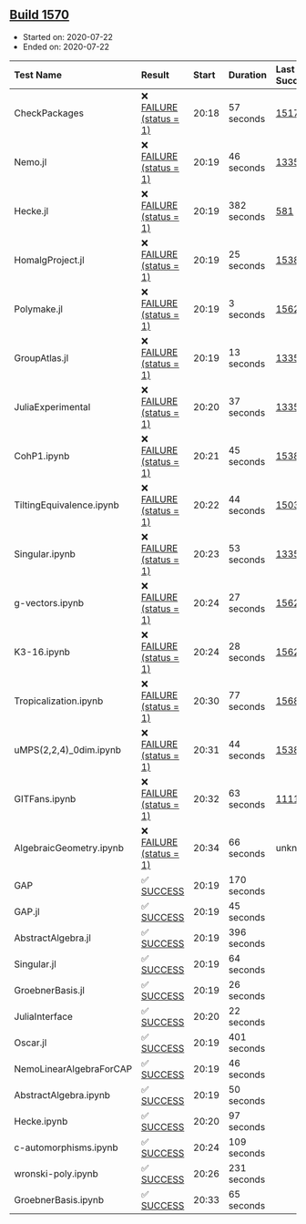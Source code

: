 ## [Build 1570](https://oscarci.mathematik.uni-kl.de/job/oscar-julia-1.4/1570/)

* Started on: 2020-07-22
* Ended on: 2020-07-22

| Test Name    | Result | Start | Duration | Last Success | First Failure |
|:-------------|:-------|:------|:---------|:-------------|:--------------|
| CheckPackages | ❌ [FAILURE (status = 1)](https://oscarci.mathematik.uni-kl.de/job/oscar-julia-1.4/1570/artifact/logs/build-1570/CheckPackages.log) | 20:18 | 57 seconds | [1517](https://oscarci.mathematik.uni-kl.de/job/oscar-julia-1.4/1517/) | [1518](https://oscarci.mathematik.uni-kl.de/job/oscar-julia-1.4/1518/) |
| Nemo.jl | ❌ [FAILURE (status = 1)](https://oscarci.mathematik.uni-kl.de/job/oscar-julia-1.4/1570/artifact/logs/build-1570/Nemo.jl.log) | 20:19 | 46 seconds | [1335](https://oscarci.mathematik.uni-kl.de/job/oscar-julia-1.4/1335/) | [1336](https://oscarci.mathematik.uni-kl.de/job/oscar-julia-1.4/1336/) |
| Hecke.jl | ❌ [FAILURE (status = 1)](https://oscarci.mathematik.uni-kl.de/job/oscar-julia-1.4/1570/artifact/logs/build-1570/Hecke.jl.log) | 20:19 | 382 seconds | [581](https://oscarci.mathematik.uni-kl.de/job/oscar-julia-1.4/581/) | [582](https://oscarci.mathematik.uni-kl.de/job/oscar-julia-1.4/582/) |
| HomalgProject.jl | ❌ [FAILURE (status = 1)](https://oscarci.mathematik.uni-kl.de/job/oscar-julia-1.4/1570/artifact/logs/build-1570/HomalgProject.jl.log) | 20:19 | 25 seconds | [1538](https://oscarci.mathematik.uni-kl.de/job/oscar-julia-1.4/1538/) | [1539](https://oscarci.mathematik.uni-kl.de/job/oscar-julia-1.4/1539/) |
| Polymake.jl | ❌ [FAILURE (status = 1)](https://oscarci.mathematik.uni-kl.de/job/oscar-julia-1.4/1570/artifact/logs/build-1570/Polymake.jl.log) | 20:19 | 3 seconds | [1562](https://oscarci.mathematik.uni-kl.de/job/oscar-julia-1.4/1562/) | [1563](https://oscarci.mathematik.uni-kl.de/job/oscar-julia-1.4/1563/) |
| GroupAtlas.jl | ❌ [FAILURE (status = 1)](https://oscarci.mathematik.uni-kl.de/job/oscar-julia-1.4/1570/artifact/logs/build-1570/GroupAtlas.jl.log) | 20:19 | 13 seconds | [1335](https://oscarci.mathematik.uni-kl.de/job/oscar-julia-1.4/1335/) | [1336](https://oscarci.mathematik.uni-kl.de/job/oscar-julia-1.4/1336/) |
| JuliaExperimental | ❌ [FAILURE (status = 1)](https://oscarci.mathematik.uni-kl.de/job/oscar-julia-1.4/1570/artifact/logs/build-1570/JuliaExperimental.log) | 20:20 | 37 seconds | [1335](https://oscarci.mathematik.uni-kl.de/job/oscar-julia-1.4/1335/) | [1336](https://oscarci.mathematik.uni-kl.de/job/oscar-julia-1.4/1336/) |
| CohP1.ipynb | ❌ [FAILURE (status = 1)](https://oscarci.mathematik.uni-kl.de/job/oscar-julia-1.4/1570/artifact/logs/build-1570/CohP1.ipynb.log) | 20:21 | 45 seconds | [1538](https://oscarci.mathematik.uni-kl.de/job/oscar-julia-1.4/1538/) | [1539](https://oscarci.mathematik.uni-kl.de/job/oscar-julia-1.4/1539/) |
| TiltingEquivalence.ipynb | ❌ [FAILURE (status = 1)](https://oscarci.mathematik.uni-kl.de/job/oscar-julia-1.4/1570/artifact/logs/build-1570/TiltingEquivalence.ipynb.log) | 20:22 | 44 seconds | [1503](https://oscarci.mathematik.uni-kl.de/job/oscar-julia-1.4/1503/) | [1504](https://oscarci.mathematik.uni-kl.de/job/oscar-julia-1.4/1504/) |
| Singular.ipynb | ❌ [FAILURE (status = 1)](https://oscarci.mathematik.uni-kl.de/job/oscar-julia-1.4/1570/artifact/logs/build-1570/Singular.ipynb.log) | 20:23 | 53 seconds | [1335](https://oscarci.mathematik.uni-kl.de/job/oscar-julia-1.4/1335/) | [1336](https://oscarci.mathematik.uni-kl.de/job/oscar-julia-1.4/1336/) |
| g-vectors.ipynb | ❌ [FAILURE (status = 1)](https://oscarci.mathematik.uni-kl.de/job/oscar-julia-1.4/1570/artifact/logs/build-1570/g-vectors.ipynb.log) | 20:24 | 27 seconds | [1562](https://oscarci.mathematik.uni-kl.de/job/oscar-julia-1.4/1562/) | [1563](https://oscarci.mathematik.uni-kl.de/job/oscar-julia-1.4/1563/) |
| K3-16.ipynb | ❌ [FAILURE (status = 1)](https://oscarci.mathematik.uni-kl.de/job/oscar-julia-1.4/1570/artifact/logs/build-1570/K3-16.ipynb.log) | 20:24 | 28 seconds | [1562](https://oscarci.mathematik.uni-kl.de/job/oscar-julia-1.4/1562/) | [1563](https://oscarci.mathematik.uni-kl.de/job/oscar-julia-1.4/1563/) |
| Tropicalization.ipynb | ❌ [FAILURE (status = 1)](https://oscarci.mathematik.uni-kl.de/job/oscar-julia-1.4/1570/artifact/logs/build-1570/Tropicalization.ipynb.log) | 20:30 | 77 seconds | [1568](https://oscarci.mathematik.uni-kl.de/job/oscar-julia-1.4/1568/) | [1569](https://oscarci.mathematik.uni-kl.de/job/oscar-julia-1.4/1569/) |
| uMPS(2,2,4)_0dim.ipynb | ❌ [FAILURE (status = 1)](https://oscarci.mathematik.uni-kl.de/job/oscar-julia-1.4/1570/artifact/logs/build-1570/uMPS-2-2-4-_0dim.ipynb.log) | 20:31 | 44 seconds | [1538](https://oscarci.mathematik.uni-kl.de/job/oscar-julia-1.4/1538/) | [1539](https://oscarci.mathematik.uni-kl.de/job/oscar-julia-1.4/1539/) |
| GITFans.ipynb | ❌ [FAILURE (status = 1)](https://oscarci.mathematik.uni-kl.de/job/oscar-julia-1.4/1570/artifact/logs/build-1570/GITFans.ipynb.log) | 20:32 | 63 seconds | [1111](https://oscarci.mathematik.uni-kl.de/job/oscar-julia-1.4/1111/) | [1112](https://oscarci.mathematik.uni-kl.de/job/oscar-julia-1.4/1112/) |
| AlgebraicGeometry.ipynb | ❌ [FAILURE (status = 1)](https://oscarci.mathematik.uni-kl.de/job/oscar-julia-1.4/1570/artifact/logs/build-1570/AlgebraicGeometry.ipynb.log) | 20:34 | 66 seconds | unknown | unknown |
| GAP | ✅ [SUCCESS](https://oscarci.mathematik.uni-kl.de/job/oscar-julia-1.4/1570/artifact/logs/build-1570/GAP.log) | 20:19 | 170 seconds |  |  |
| GAP.jl | ✅ [SUCCESS](https://oscarci.mathematik.uni-kl.de/job/oscar-julia-1.4/1570/artifact/logs/build-1570/GAP.jl.log) | 20:19 | 45 seconds |  |  |
| AbstractAlgebra.jl | ✅ [SUCCESS](https://oscarci.mathematik.uni-kl.de/job/oscar-julia-1.4/1570/artifact/logs/build-1570/AbstractAlgebra.jl.log) | 20:19 | 396 seconds |  |  |
| Singular.jl | ✅ [SUCCESS](https://oscarci.mathematik.uni-kl.de/job/oscar-julia-1.4/1570/artifact/logs/build-1570/Singular.jl.log) | 20:19 | 64 seconds |  |  |
| GroebnerBasis.jl | ✅ [SUCCESS](https://oscarci.mathematik.uni-kl.de/job/oscar-julia-1.4/1570/artifact/logs/build-1570/GroebnerBasis.jl.log) | 20:19 | 26 seconds |  |  |
| JuliaInterface | ✅ [SUCCESS](https://oscarci.mathematik.uni-kl.de/job/oscar-julia-1.4/1570/artifact/logs/build-1570/JuliaInterface.log) | 20:20 | 22 seconds |  |  |
| Oscar.jl | ✅ [SUCCESS](https://oscarci.mathematik.uni-kl.de/job/oscar-julia-1.4/1570/artifact/logs/build-1570/Oscar.jl.log) | 20:19 | 401 seconds |  |  |
| NemoLinearAlgebraForCAP | ✅ [SUCCESS](https://oscarci.mathematik.uni-kl.de/job/oscar-julia-1.4/1570/artifact/logs/build-1570/NemoLinearAlgebraForCAP.log) | 20:19 | 46 seconds |  |  |
| AbstractAlgebra.ipynb | ✅ [SUCCESS](https://oscarci.mathematik.uni-kl.de/job/oscar-julia-1.4/1570/artifact/logs/build-1570/AbstractAlgebra.ipynb.log) | 20:19 | 50 seconds |  |  |
| Hecke.ipynb | ✅ [SUCCESS](https://oscarci.mathematik.uni-kl.de/job/oscar-julia-1.4/1570/artifact/logs/build-1570/Hecke.ipynb.log) | 20:20 | 97 seconds |  |  |
| c-automorphisms.ipynb | ✅ [SUCCESS](https://oscarci.mathematik.uni-kl.de/job/oscar-julia-1.4/1570/artifact/logs/build-1570/c-automorphisms.ipynb.log) | 20:24 | 109 seconds |  |  |
| wronski-poly.ipynb | ✅ [SUCCESS](https://oscarci.mathematik.uni-kl.de/job/oscar-julia-1.4/1570/artifact/logs/build-1570/wronski-poly.ipynb.log) | 20:26 | 231 seconds |  |  |
| GroebnerBasis.ipynb | ✅ [SUCCESS](https://oscarci.mathematik.uni-kl.de/job/oscar-julia-1.4/1570/artifact/logs/build-1570/GroebnerBasis.ipynb.log) | 20:33 | 65 seconds |  |  |
